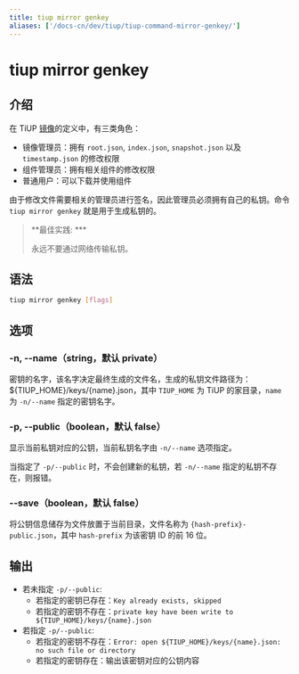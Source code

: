 ```yaml
---
title: tiup mirror genkey
aliases: ['/docs-cn/dev/tiup/tiup-command-mirror-genkey/']
---
```


# tiup mirror genkey

## 介绍

在 TiUP [镜像](/tiup/tiup-mirror-reference.md)的定义中，有三类角色：

- 镜像管理员：拥有 `root.json`, `index.json`, `snapshot.json` 以及 `timestamp.json` 的修改权限
- 组件管理员：拥有相关组件的修改权限
- 普通用户：可以下载并使用组件

由于修改文件需要相关的管理员进行签名，因此管理员必须拥有自己的私钥。命令 `tiup mirror genkey` 就是用于生成私钥的。

> **最佳实践: ***
>
> 永远不要通过网络传输私钥。

## 语法

```sh
tiup mirror genkey [flags]
```

## 选项

### -n, --name（string，默认 private）

密钥的名字，该名字决定最终生成的文件名，生成的私钥文件路径为：${TIUP_HOME}/keys/{name}.json，其中 `TIUP_HOME` 为 TiUP 的家目录，`name` 为 `-n/--name` 指定的密钥名字。

### -p, --public（boolean，默认 false）

显示当前私钥对应的公钥，当前私钥名字由 `-n/--name` 选项指定。

当指定了 `-p/--public` 时，不会创建新的私钥，若 `-n/--name` 指定的私钥不存在，则报错。

### --save（boolean，默认 false）

将公钥信息储存为文件放置于当前目录，文件名称为 `{hash-prefix}-public.json`，其中 `hash-prefix` 为该密钥 ID 的前 16 位。

## 输出

- 若未指定 `-p/--public`:
  - 若指定的密钥已存在：`Key already exists, skipped`
  - 若指定的密钥不存在：`private key have been write to ${TIUP_HOME}/keys/{name}.json`
- 若指定 `-p/--public`:
  - 若指定的密钥不存在：`Error: open ${TIUP_HOME}/keys/{name}.json: no such file or directory`
  - 若指定的密钥存在：输出该密钥对应的公钥内容
